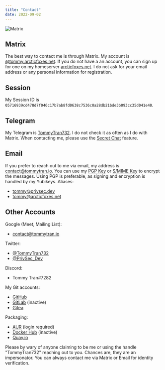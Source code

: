 ```yaml
---
title: "Contact"
date: 2022-09-02
---
```


![Matrix](/images/matrix.jpg)

## Matrix

The best way to contact me is through Matrix. My account is [@tommy:arcticfoxes.net](https://invite.arcticfoxes.net/#/@tommy:arcticfoxes.net). If you do not have a an account, you can sign up for one on my homeserver [arcticfoxes.net](https://arcticfoxes.net). I do not ask for your email address or any personal information for registration.

## Session

My Session ID is `05716939cd478d7f046c17b7ab8fd0638c7536c0a28db21bde3b093cc35d041e40`.

## Telegram

My Telegram is [TommyTran732](https://t.me/tommytran732). I do not check it as often as I do with Matrix. When contacting me, please use the [Secret Chat](https://telegram.org/faq#q-how-do-i-start-a-secret-chat) feature.

## Email

If you prefer to reach out to me via email, my address is [contact@tommytran.io](mailto:contact@tommytran.io). You can use my [PGP Key](/tommy.asc) or [S/MIME Key](/tommy.crt) to encrypt the messages. Using PGP is preferable, as signing and encryption is handled by my Yubikeys. Aliases:

- [tommy@privsec.dev](mailto:tommy@privsec.dev)
- [tommy@arcticfoxes.net](mailto:tommy@arcticfoxes.net)

## Other Accounts

Google (Meet, Mailing List):
- [contact@tommytran.io](mailto:contact@tommytran.io)

Twitter:

- [@TommyTran732](https://twitter.com/tommytran732)
- [@PrivSec_Dev](https://twitter.com/privsec_dev)

Discord:
- Tommy Tran#7282

My Git accounts:
- [GitHub](https://github.com/tommytran732)
- [GitLab](https://gitlab.com/tommytran732) (inactive)
- [Gitea](https://git.tommytran.io/tomster)

Packaging:
- [AUR](https://aur.archlinux.org/account/TommyTran732) (login required)
- [Docker Hub](https://hub.docker.com/u/tommytran732) (inactive)
- [Quay.io](https://quay.io/tommytran732)

Please by wary of anyone claiming to be me or using the handle "TommyTran732" reaching out to you. Chances are, they are an impersonator. You can always contact me via Matrix or Email for identity verification.
